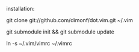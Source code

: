 installation:

git clone git://github.com/dimonf/dot.vim.git ~/.vim

git submodule init && git submodule update

ln -s ~/.vim/vimrc ~/.vimrc


